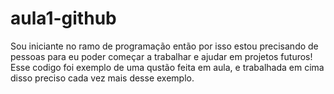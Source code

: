 # aula1-github
Sou iniciante no ramo de programação então por isso estou precisando de pessoas para eu poder começar a trabalhar e ajudar em projetos
futuros!
Esse codigo foi exemplo de uma qustão feita em aula, e trabalhada em cima disso preciso cada vez mais desse exemplo.
